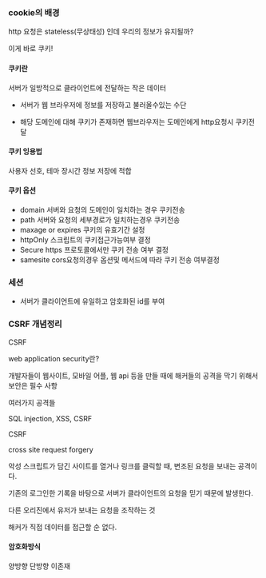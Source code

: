 ### cookie의 배경

http 요청은 stateless(무상태성) 인데 우리의 정보가 유지될까?

이게 바로 쿠키!

#### 쿠키란

서버가 일방적으로 클라이언트에 전달하는 작은 데이터

- 서버가 웹 브라우저에 정보를 저장하고 불러올수있는 수단

- 해당 도메인에 대해 쿠키가 존재하면 웹브라우저는 도메인에게 http요청시 쿠키전달

#### 쿠키 잉용법

사용자 선호, 테마 장시간 정보 저장에 적합

#### 쿠키 옵션
 - domain 서버와 요청의 도메인이 일치하는 경우 쿠키전송
 - path 서버와 요청의 세부경로가 일치하는경우 쿠키전송
 - maxage or expires 쿠키의 유효기간 설정
 - httpOnly 스크립트의 쿠키접근가능여부 결정
 - Secure https 프로토콜에서만 쿠키 전송 여부 결정
 - samesite cors요청의경우 옵션및 메서드에 따라 쿠키 전송 여부결정


### 세션
 - 서버가 클라이언트에 유일하고 암호화된 id를 부여

 ### CSRF 개념정리
 CSRF

web application security란?

개발자들이 웹사이트, 모바일 어플, 웹 api 등을 만들 때에 해커들의 공격을 막기 위해서 보안은 필수 사항

여러가지 공격들

SQL injection, XSS, CSRF

CSRF

cross site request forgery

악성 스크립트가 담긴 사이트를 열거나 링크를 클릭할 때, 변조된 요청을 보내는 공격이다.

기존의 로그인한 기록을 바탕으로 서버가 클라이언트의 요청을 믿기 때문에 발생한다.

다른 오리진에서 유저가 보내는 요청을 조작하는 것

해커가 직접 데이터를 접근할 순 없다.


#### 암호화방식

양방향 단방향 이존재